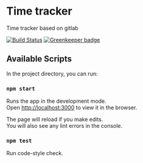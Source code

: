 # Time tracker

Time tracker based on gitlab

[![Build Status](https://travis-ci.org/vslutov/time-tracker.svg?branch=master)](https://travis-ci.org/vslutov/time-tracker) [![Greenkeeper badge](https://badges.greenkeeper.io/vslutov/time-tracker.svg)](https://greenkeeper.io/)

## Available Scripts

In the project directory, you can run:

### `npm start`

Runs the app in the development mode.<br>
Open [http://localhost:3000](http://localhost:3000) to view it in the browser.

The page will reload if you make edits.<br>
You will also see any lint errors in the console.

### `npm test`

Run code-style check.
